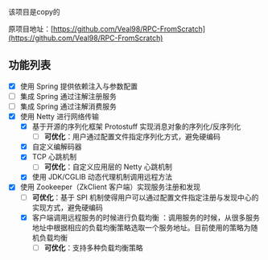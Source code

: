 该项目是copy的

原项目地址：[https://github.com/Veal98/RPC-FromScratch](https://github.com/Veal98/RPC-FromScratch)

## 功能列表

- [x] 使用 Spring 提供依赖注入与参数配置
- [ ] 集成 Spring 通过注解注册服务
- [ ] 集成 Spring 通过注解消费服务
- [x] 使用 Netty 进行网络传输
    - [x] 基于开源的序列化框架 Protostuff 实现消息对象的序列化/反序列化
        - [ ] **可优化**：用户通过配置文件指定序列化方式，避免硬编码
    - [x] 自定义编解码器
    - [x] TCP 心跳机制
        - [ ] **可优化**：自定义应用层的 Netty 心跳机制
    - [x] 使用 JDK/CGLIB 动态代理机制调用远程方法

- [x] 使用 Zookeeper（ZkClient 客户端）实现服务注册和发现
    - [ ] **可优化**：基于 SPI 机制使得用户可以通过配置文件指定注册与发现中心的实现方式，避免硬编码
    - [x] 客户端调用远程服务的时候进行负载均衡 ：调用服务的时候，从很多服务地址中根据相应的负载均衡策略选取一个服务地址。目前使用的策略为随机负载均衡
        - [ ] **可优化**：支持多种负载均衡策略
